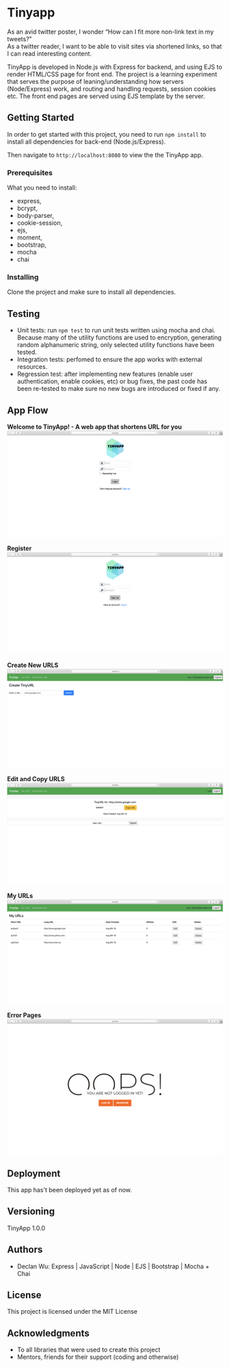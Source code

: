 # Tinyapp

As an avid twitter poster, I wonder “How can I fit more non-link text in my tweets?” <br />
As a twitter reader, I want to be able to visit sites via shortened links, so that I can read interesting content. <br />

TinyApp is developed in Node.js with Express for backend, and using EJS to render HTML/CSS page for front end. The project is a learning experiment that serves the purpose of leaning/understanding how servers (Node/Express) work, and routing and handling requests, session cookies etc. The front end pages are served using EJS template by the server. 

## Getting Started

In order to get started with this project, you need to run `npm install` to install all dependencies for back-end (Node.js/Express). 

Then navigate to `http://localhost:8080` to view the the TinyApp app. 

### Prerequisites

What you need to install:

- express,
- bcrypt,
- body-parser,
- cookie-session,
- ejs,
- moment,
- bootstrap, 
- mocha
- chai

### Installing

Clone the project and make sure to install all dependencies. 

## Testing

- Unit tests: run `npm test` to run unit tests written using mocha and chai. 
Because many of the utility functions are used to encryption, generating random alphanumeric string, only selected utility functions have been tested. 
- Integration tests:  perfomed to ensure the app works with external resources. 
- Regression test: after implementing new features (enable user authentication, enable cookies, etc) or bug fixes, the past code has been re-tested to make sure no new bugs are introduced or fixed if any. 

## App Flow

__Welcome to TinyApp! - A web app that shortens URL for you__
!["Login"](https://github.com/declan-wu/tinyapp/blob/master/public/login.png)

__Register__
!["Register"](https://github.com/declan-wu/tinyapp/blob/master/public/register.png)

__Create New URLS__
!["Create New URLS"](https://github.com/declan-wu/tinyapp/blob/master/public/newurl.png)

__Edit and Copy URLS__
!["Edit and Copy URLS"](https://github.com/declan-wu/tinyapp/blob/master/public/editurl.png)

__My URLs__
!["MyURLs"](https://github.com/declan-wu/tinyapp/blob/master/public/myurls.png)

__Error Pages__
!["error pages"](https://github.com/declan-wu/tinyapp/blob/master/public/oops.png)

## Deployment

This app has't been deployed yet as of now. 

## Versioning

TinyApp 1.0.0

## Authors

* Declan Wu: Express | JavaScript | Node | EJS | Bootstrap | Mocha + Chai

## License

This project is licensed under the MIT License

## Acknowledgments

* To all libraries that were used to create this project
* Mentors, friends for their support (coding and otherwise)

